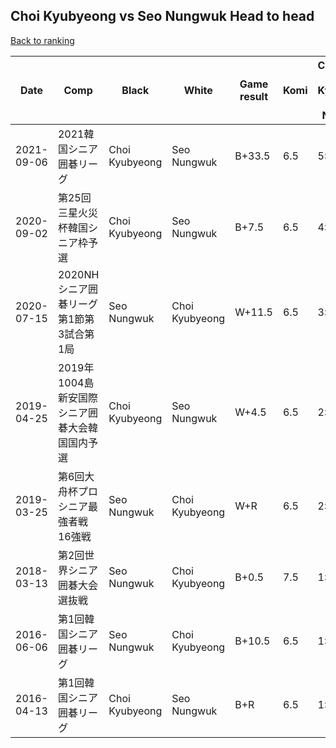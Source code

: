 ## Choi Kyubyeong vs Seo Nungwuk Head to head

[Back to ranking](../../index.md)




| **Date** | **Comp** | **Black** | **White** | **Game result** | **Komi** | **Cumulative Choi Kyubyeong vs Seo Nungwuk** | **Choi Kyubyeong streak** | **Seo Nungwuk streak** | 
| --- | --- | --- | --- | --- | --- | --- | --- | --- |
| 2021-09-06 | 2021韓国シニア囲碁リーグ | Choi Kyubyeong | Seo Nungwuk | B+33.5 | 6.5 | 5:3 | 3 | 0 | 
| 2020-09-02 | 第25回三星火災杯韓国シニア枠予選 | Choi Kyubyeong | Seo Nungwuk | B+7.5 | 6.5 | 4:3 | 2 | 0 | 
| 2020-07-15 | 2020NHシニア囲碁リーグ第1節第3試合第1局 | Seo Nungwuk | Choi Kyubyeong | W+11.5 | 6.5 | 3:3 | 1 | 0 | 
| 2019-04-25 | 2019年1004島新安国際シニア囲碁大会韓国国内予選 | Choi Kyubyeong | Seo Nungwuk | W+4.5 | 6.5 | 2:3 | 0 | 1 | 
| 2019-03-25 | 第6回大舟杯プロシニア最強者戦16強戦 | Seo Nungwuk | Choi Kyubyeong | W+R | 6.5 | 2:2 | 1 | 0 | 
| 2018-03-13 | 第2回世界シニア囲碁大会選抜戦 | Seo Nungwuk | Choi Kyubyeong | B+0.5 | 7.5 | 1:2 | 0 | 2 | 
| 2016-06-06 | 第1回韓国シニア囲碁リーグ | Seo Nungwuk | Choi Kyubyeong | B+10.5 | 6.5 | 1:1 | 0 | 1 | 
| 2016-04-13 | 第1回韓国シニア囲碁リーグ | Choi Kyubyeong | Seo Nungwuk | B+R | 6.5 | 1:0 | 1 | 0 |





